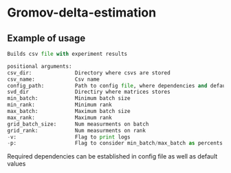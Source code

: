 # Gromov-delta-estimation

## Example of usage
```python
Builds csv file with experiment results 

positional arguments:
csv_dir:              Directory where csvs are stored
csv_name:             Csv name
config_path:          Path to config file, where dependencies and default parameters are stored
svd_dir               Directiry where matrices stores
min_batch:            Minimum batch size
min_rank:             Minimum rank
max_batch:            Maximum batch size
max_rank:             Maximum rank 
grid_batch_size:      Num measurments on batch
grid_rank:            Num measurments on rank
-v:                   Flag to print logs
-p:                   Flag to consider min_batch/max_batch as percents

```
Required dependencies can be established in config file as well as default values